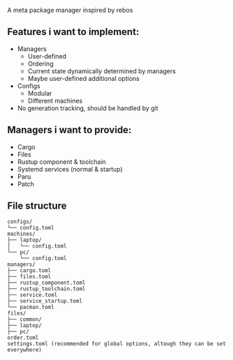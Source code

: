A meta package manager inspired by rebos

## Features i want to implement:
  - Managers
    - User-defined
    - Ordering
    - Current state dynamically determined by managers
    - Maybe user-defined additional options
  - Configs
    - Modular
    - Different machines
  - No generation tracking, should be handled by git

## Managers i want to provide:
  - Cargo
  - Files
  - Rustup component & toolchain
  - Systemd services (normal & startup)
  - Paru
  - Patch

## File structure
```
configs/
└── config.toml
machines/
├── laptop/
│   └── config.toml
└── pc/
    └── config.toml
managers/
├── cargo.toml
├── files.toml
├── rustup_component.toml
├── rustup_toolchain.toml
├── service.toml
├── service_startup.toml
└── pacman.toml
files/
├── common/
├── laptop/
├── pc/
order.toml
settings.toml (recommended for global options, altough they can be set everywhere)
```
